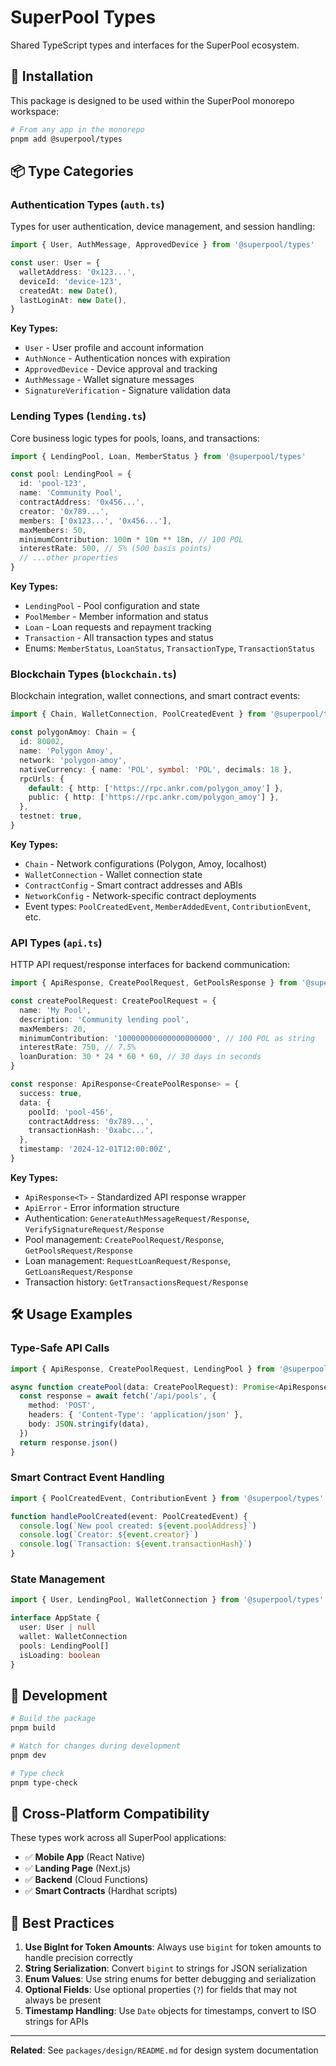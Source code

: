 # SuperPool Types

Shared TypeScript types and interfaces for the SuperPool ecosystem.

## 🚀 Installation

This package is designed to be used within the SuperPool monorepo workspace:

```bash
# From any app in the monorepo
pnpm add @superpool/types
```

## 📦 Type Categories

### Authentication Types (`auth.ts`)

Types for user authentication, device management, and session handling:

```typescript
import { User, AuthMessage, ApprovedDevice } from '@superpool/types'

const user: User = {
  walletAddress: '0x123...',
  deviceId: 'device-123',
  createdAt: new Date(),
  lastLoginAt: new Date(),
}
```

**Key Types:**

- `User` - User profile and account information
- `AuthNonce` - Authentication nonces with expiration
- `ApprovedDevice` - Device approval and tracking
- `AuthMessage` - Wallet signature messages
- `SignatureVerification` - Signature validation data

### Lending Types (`lending.ts`)

Core business logic types for pools, loans, and transactions:

```typescript
import { LendingPool, Loan, MemberStatus } from '@superpool/types'

const pool: LendingPool = {
  id: 'pool-123',
  name: 'Community Pool',
  contractAddress: '0x456...',
  creator: '0x789...',
  members: ['0x123...', '0x456...'],
  maxMembers: 50,
  minimumContribution: 100n * 10n ** 18n, // 100 POL
  interestRate: 500, // 5% (500 basis points)
  // ...other properties
}
```

**Key Types:**

- `LendingPool` - Pool configuration and state
- `PoolMember` - Member information and status
- `Loan` - Loan requests and repayment tracking
- `Transaction` - All transaction types and status
- Enums: `MemberStatus`, `LoanStatus`, `TransactionType`, `TransactionStatus`

### Blockchain Types (`blockchain.ts`)

Blockchain integration, wallet connections, and smart contract events:

```typescript
import { Chain, WalletConnection, PoolCreatedEvent } from '@superpool/types'

const polygonAmoy: Chain = {
  id: 80002,
  name: 'Polygon Amoy',
  network: 'polygon-amoy',
  nativeCurrency: { name: 'POL', symbol: 'POL', decimals: 18 },
  rpcUrls: {
    default: { http: ['https://rpc.ankr.com/polygon_amoy'] },
    public: { http: ['https://rpc.ankr.com/polygon_amoy'] },
  },
  testnet: true,
}
```

**Key Types:**

- `Chain` - Network configurations (Polygon, Amoy, localhost)
- `WalletConnection` - Wallet connection state
- `ContractConfig` - Smart contract addresses and ABIs
- `NetworkConfig` - Network-specific contract deployments
- Event types: `PoolCreatedEvent`, `MemberAddedEvent`, `ContributionEvent`, etc.

### API Types (`api.ts`)

HTTP API request/response interfaces for backend communication:

```typescript
import { ApiResponse, CreatePoolRequest, GetPoolsResponse } from '@superpool/types'

const createPoolRequest: CreatePoolRequest = {
  name: 'My Pool',
  description: 'Community lending pool',
  maxMembers: 20,
  minimumContribution: '100000000000000000000', // 100 POL as string
  interestRate: 750, // 7.5%
  loanDuration: 30 * 24 * 60 * 60, // 30 days in seconds
}

const response: ApiResponse<CreatePoolResponse> = {
  success: true,
  data: {
    poolId: 'pool-456',
    contractAddress: '0x789...',
    transactionHash: '0xabc...',
  },
  timestamp: '2024-12-01T12:00:00Z',
}
```

**Key Types:**

- `ApiResponse<T>` - Standardized API response wrapper
- `ApiError` - Error information structure
- Authentication: `GenerateAuthMessageRequest/Response`, `VerifySignatureRequest/Response`
- Pool management: `CreatePoolRequest/Response`, `GetPoolsRequest/Response`
- Loan management: `RequestLoanRequest/Response`, `GetLoansRequest/Response`
- Transaction history: `GetTransactionsRequest/Response`

## 🛠️ Usage Examples

### Type-Safe API Calls

```typescript
import { ApiResponse, CreatePoolRequest, LendingPool } from '@superpool/types'

async function createPool(data: CreatePoolRequest): Promise<ApiResponse<LendingPool>> {
  const response = await fetch('/api/pools', {
    method: 'POST',
    headers: { 'Content-Type': 'application/json' },
    body: JSON.stringify(data),
  })
  return response.json()
}
```

### Smart Contract Event Handling

```typescript
import { PoolCreatedEvent, ContributionEvent } from '@superpool/types'

function handlePoolCreated(event: PoolCreatedEvent) {
  console.log(`New pool created: ${event.poolAddress}`)
  console.log(`Creator: ${event.creator}`)
  console.log(`Transaction: ${event.transactionHash}`)
}
```

### State Management

```typescript
import { User, LendingPool, WalletConnection } from '@superpool/types'

interface AppState {
  user: User | null
  wallet: WalletConnection
  pools: LendingPool[]
  isLoading: boolean
}
```

## 🔧 Development

```bash
# Build the package
pnpm build

# Watch for changes during development
pnpm dev

# Type check
pnpm type-check
```

## 📱 Cross-Platform Compatibility

These types work across all SuperPool applications:

- ✅ **Mobile App** (React Native)
- ✅ **Landing Page** (Next.js)
- ✅ **Backend** (Cloud Functions)
- ✅ **Smart Contracts** (Hardhat scripts)

## 🎯 Best Practices

1. **Use BigInt for Token Amounts**: Always use `bigint` for token amounts to handle precision correctly
2. **String Serialization**: Convert `bigint` to strings for JSON serialization
3. **Enum Values**: Use string enums for better debugging and serialization
4. **Optional Fields**: Use optional properties (`?`) for fields that may not always be present
5. **Timestamp Handling**: Use `Date` objects for timestamps, convert to ISO strings for APIs

---

**Related**: See `packages/design/README.md` for design system documentation
